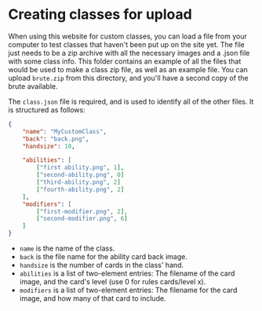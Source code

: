 # Creating classes for upload

When using this website for custom classes, you can load a file from your computer to test classes that haven't been put up on the site yet. The file just needs to be a zip archive with all the necessary images and a .json file with some class info. This folder contains an example of all the files that would be used to make a class zip file, as well as an example file. You can upload `brute.zip` from this directory, and you'll have a second copy of the brute available.

The `class.json` file is required, and is used to identify all of the other files. It is structured as follows:

```json
{
    "name": "MyCustomClass",
    "back": "back.png",
    "handsize": 10,

    "abilities": [
        ["first ability.png", 1],
        ["second-ability.png", 0]
        ["third-ability.png", 2]
        ["fourth-ability.png", 2]
    ],
    "modifiers": [
        ["first-modifier.png", 2],
        ["second-modifier.png", 6]
    ]
}
```

* `name` is the name of the class.
* `back` is the file name for the ability card back image.
* `handsize` is the number of cards in the class' hand.
* `abilities` is a list of two-element entries: The filename of the card image, and the card's level (use 0 for rules cards/level x).
* `modifiers` is a list of two-element entries: The filename for the card image, and how many of that card to include.